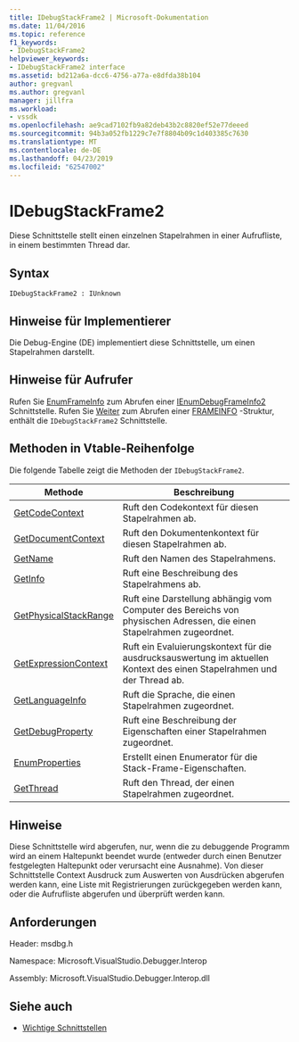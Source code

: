 ```yaml
---
title: IDebugStackFrame2 | Microsoft-Dokumentation
ms.date: 11/04/2016
ms.topic: reference
f1_keywords:
- IDebugStackFrame2
helpviewer_keywords:
- IDebugStackFrame2 interface
ms.assetid: bd212a6a-dcc6-4756-a77a-e8dfda38b104
author: gregvanl
ms.author: gregvanl
manager: jillfra
ms.workload:
- vssdk
ms.openlocfilehash: ae9cad7102fb9a82deb43b2c8820ef52e77deeed
ms.sourcegitcommit: 94b3a052fb1229c7e7f8804b09c1d403385c7630
ms.translationtype: MT
ms.contentlocale: de-DE
ms.lasthandoff: 04/23/2019
ms.locfileid: "62547002"
---
```

# <a name="idebugstackframe2"></a>IDebugStackFrame2
Diese Schnittstelle stellt einen einzelnen Stapelrahmen in einer Aufrufliste, in einem bestimmten Thread dar.

## <a name="syntax"></a>Syntax

```
IDebugStackFrame2 : IUnknown
```

## <a name="notes-for-implementers"></a>Hinweise für Implementierer
 Die Debug-Engine (DE) implementiert diese Schnittstelle, um einen Stapelrahmen darstellt.

## <a name="notes-for-callers"></a>Hinweise für Aufrufer
 Rufen Sie [EnumFrameInfo](../../../extensibility/debugger/reference/idebugthread2-enumframeinfo.md) zum Abrufen einer [IEnumDebugFrameInfo2](../../../extensibility/debugger/reference/ienumdebugframeinfo2.md) Schnittstelle. Rufen Sie [Weiter](../../../extensibility/debugger/reference/ienumdebugframeinfo2-next.md) zum Abrufen einer [FRAMEINFO](../../../extensibility/debugger/reference/frameinfo.md) -Struktur, enthält die `IDebugStackFrame2` Schnittstelle.

## <a name="methods-in-vtable-order"></a>Methoden in Vtable-Reihenfolge
 Die folgende Tabelle zeigt die Methoden der `IDebugStackFrame2`.

|Methode|Beschreibung|
|------------|-----------------|
|[GetCodeContext](../../../extensibility/debugger/reference/idebugstackframe2-getcodecontext.md)|Ruft den Codekontext für diesen Stapelrahmen ab.|
|[GetDocumentContext](../../../extensibility/debugger/reference/idebugstackframe2-getdocumentcontext.md)|Ruft den Dokumentenkontext für diesen Stapelrahmen ab.|
|[GetName](../../../extensibility/debugger/reference/idebugstackframe2-getname.md)|Ruft den Namen des Stapelrahmens.|
|[GetInfo](../../../extensibility/debugger/reference/idebugstackframe2-getinfo.md)|Ruft eine Beschreibung des Stapelrahmens ab.|
|[GetPhysicalStackRange](../../../extensibility/debugger/reference/idebugstackframe2-getphysicalstackrange.md)|Ruft eine Darstellung abhängig vom Computer des Bereichs von physischen Adressen, die einen Stapelrahmen zugeordnet.|
|[GetExpressionContext](../../../extensibility/debugger/reference/idebugstackframe2-getexpressioncontext.md)|Ruft ein Evaluierungskontext für die ausdrucksauswertung im aktuellen Kontext des einen Stapelrahmen und der Thread ab.|
|[GetLanguageInfo](../../../extensibility/debugger/reference/idebugstackframe2-getlanguageinfo.md)|Ruft die Sprache, die einen Stapelrahmen zugeordnet.|
|[GetDebugProperty](../../../extensibility/debugger/reference/idebugstackframe2-getdebugproperty.md)|Ruft eine Beschreibung der Eigenschaften einer Stapelrahmen zugeordnet.|
|[EnumProperties](../../../extensibility/debugger/reference/idebugstackframe2-enumproperties.md)|Erstellt einen Enumerator für die Stack-Frame-Eigenschaften.|
|[GetThread](../../../extensibility/debugger/reference/idebugstackframe2-getthread.md)|Ruft den Thread, der einen Stapelrahmen zugeordnet.|

## <a name="remarks"></a>Hinweise
 Diese Schnittstelle wird abgerufen, nur, wenn die zu debuggende Programm wird an einem Haltepunkt beendet wurde (entweder durch einen Benutzer festgelegten Haltepunkt oder verursacht eine Ausnahme). Von dieser Schnittstelle Context Ausdruck zum Auswerten von Ausdrücken abgerufen werden kann, eine Liste mit Registrierungen zurückgegeben werden kann, oder die Aufrufliste abgerufen und überprüft werden kann.

## <a name="requirements"></a>Anforderungen
 Header: msdbg.h

 Namespace: Microsoft.VisualStudio.Debugger.Interop

 Assembly: Microsoft.VisualStudio.Debugger.Interop.dll

## <a name="see-also"></a>Siehe auch
- [Wichtige Schnittstellen](../../../extensibility/debugger/reference/core-interfaces.md)